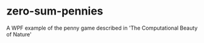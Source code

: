 # zero-sum-pennies
A WPF example of the penny game described in 'The Computational Beauty of Nature'
